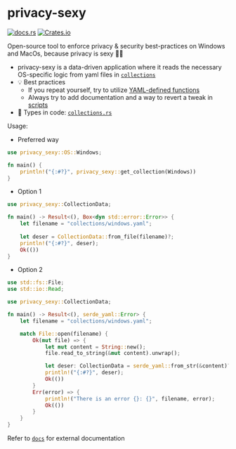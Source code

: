 # privacy-sexy

[![docs.rs](https://img.shields.io/docsrs/privacy-sexy?style=flat-square)](https://docs.rs/privacy-sexy/latest/privacy_sexy/)
[![Crates.io](https://img.shields.io/crates/v/privacy-sexy?style=flat-square)](https://crates.io/crates/privacy-sexy)

Open-source tool to enforce privacy & security best-practices on Windows and MacOs, because privacy is sexy 🍑🍆

- privacy-sexy is a data-driven application where it reads the necessary OS-specific logic from
  yaml files in [`collections`](https://github.com/sn99/privacy-sexy/tree/master/collections)
- 💡 Best practices
    - If you repeat yourself, try to utilize [YAML-defined functions](FunctionData)
    - Always try to add documentation and a way to revert a tweak in [scripts](ScriptData)
- 📖 Types in code: [`collections.rs`](https://github.com/sn99/privacy-sexy/blob/master/src/collection.rs)

Usage:

- Preferred way
```rust
use privacy_sexy::OS::Windows;

fn main() {
    println!("{:#?}", privacy_sexy::get_collection(Windows))
}
```

- Option 1
```rust
use privacy_sexy::CollectionData;

fn main() -> Result<(), Box<dyn std::error::Error>> {
    let filename = "collections/windows.yaml";
    
    let deser = CollectionData::from_file(filename)?;
    println!("{:#?}", deser);
    Ok(())
}
```

- Option 2
```rust
use std::fs::File;
use std::io::Read;

use privacy_sexy::CollectionData;

fn main() -> Result<(), serde_yaml::Error> {
    let filename = "collections/windows.yaml";

    match File::open(filename) {
        Ok(mut file) => {
            let mut content = String::new();
            file.read_to_string(&mut content).unwrap();

            let deser: CollectionData = serde_yaml::from_str(&content)?;
            println!("{:#?}", deser);
            Ok(())
        }
        Err(error) => {
            println!("There is an error {}: {}", filename, error);
            Ok(())
        }
    }
}
```

Refer to [`docs`](https://github.com/undergroundwires/privacy.sexy/tree/master/docs) for external documentation